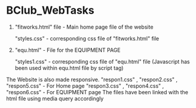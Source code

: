 # BClub_WebTasks

1. "fitworks.html" file - Main home page file of the website 

     "styles.css" - corresponding css file of "fitworks.html" file
2. "equ.html" - File for the EQUIPMENT PAGE 

     "styles1.css" - corresponding css file of "equ.html" file
     (Javascript has been used within equ.html file by script tag)

The Website is also made responsive.
   "respon1.css" , "respon2.css" , "respon5.css" - For Home page
   "respon3.css" , "respon4.css" , "respon6.css" - For EQUIPMENT page
 The files have been linked with the html file using media query accordingly
